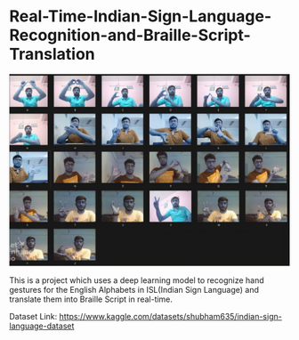 # Real-Time-Indian-Sign-Language-Recognition-and-Braille-Script-Translation

![Picture](ISL_Signs.jpg)

This is a project which uses a deep learning model to recognize hand gestures for the English Alphabets in ISL(Indian Sign Language) and translate them into Braille Script in real-time.

Dataset Link: https://www.kaggle.com/datasets/shubham635/indian-sign-language-dataset
